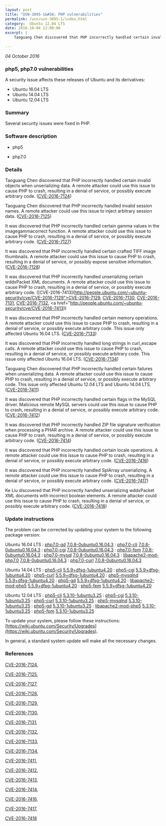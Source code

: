 ```yaml
---
layout: post
title: "USN-3095-1&#58; PHP vulnerabilities"
permalink: /usn/usn-3095-1/index.html
category:  Ubuntu 12.04 LTS
date: 2016-10-04 12:00:00
excerpt: |
    Taoguang Chen discovered that PHP incorrectly handled certain invalid objects when unserializing data. A remote attacker could use this issue to cause PHP to crash, resulting in a denial of service, or possibly execute arbitrary code. ([CVE-2016-7124](http://people.ubuntu.com/~ubuntu-security/cve/CVE-2016-7124))
    
--- 
```

 
 

*04 October 2016*

### php5, php7.0 vulnerabilities

A security issue affects these releases of Ubuntu and its derivatives:

* Ubuntu 16.04 LTS
* Ubuntu 14.04 LTS
* Ubuntu 12.04 LTS

### Summary

Several security issues were fixed in PHP. 

### Software description

* php5 

* php7.0 

### Details

Taoguang Chen discovered that PHP incorrectly handled certain invalid objects when unserializing data. A remote attacker could use this issue to cause PHP to crash, resulting in a denial of service, or possibly execute arbitrary code. ([CVE-2016-7124](http://people.ubuntu.com/~ubuntu-security/cve/CVE-2016-7124))

Taoguang Chen discovered that PHP incorrectly handled invalid session names. A remote attacker could use this issue to inject arbitrary session data. ([CVE-2016-7125](http://people.ubuntu.com/~ubuntu-security/cve/CVE-2016-7125))

It was discovered that PHP incorrectly handled certain gamma values in the imagegammacorrect function. A remote attacker could use this issue to cause PHP to crash, resulting in a denial of service, or possibly execute arbitrary code. ([CVE-2016-7127](http://people.ubuntu.com/~ubuntu-security/cve/CVE-2016-7127))

It was discovered that PHP incorrectly handled certain crafted TIFF image thumbnails. A remote attacker could use this issue to cause PHP to crash, resulting in a denial of service, or possibly expose sensitive information. ([CVE-2016-7128](http://people.ubuntu.com/~ubuntu-security/cve/CVE-2016-7128))

It was discovered that PHP incorrectly handled unserializing certain wddxPacket XML documents. A remote attacker could use this issue to cause PHP to crash, resulting in a denial of service, or possibly execute arbitrary code. ([CVE-2016-7413](http://people.ubuntu.com/~ubuntu-security/cve/CVE-2016-7129">CVE-2016-7129</a>, <a href="http://people.ubuntu.com/~ubuntu-security/cve/CVE-2016-7130">CVE-2016-7130</a>, <a href="http://people.ubuntu.com/~ubuntu-security/cve/CVE-2016-7131">CVE-2016-7131</a>, <a href="http://people.ubuntu.com/~ubuntu-security/cve/CVE-2016-7132">CVE-2016-7132</a>, <a href="http://people.ubuntu.com/~ubuntu-security/cve/CVE-2016-7413))

It was discovered that PHP incorrectly handled certain memory operations. A remote attacker could use this issue to cause PHP to crash, resulting in a denial of service, or possibly execute arbitrary code. This issue only affected Ubuntu 16.04 LTS. ([CVE-2016-7133](http://people.ubuntu.com/~ubuntu-security/cve/CVE-2016-7133))

It was discovered that PHP incorrectly handled long strings in curl_escape calls. A remote attacker could use this issue to cause PHP to crash, resulting in a denial of service, or possibly execute arbitrary code. This issue only affected Ubuntu 16.04 LTS. ([CVE-2016-7134](http://people.ubuntu.com/~ubuntu-security/cve/CVE-2016-7134))

Taoguang Chen discovered that PHP incorrectly handled certain failures when unserializing data. A remote attacker could use this issue to cause PHP to crash, resulting in a denial of service, or possibly execute arbitrary code. This issue only affected Ubuntu 12.04 LTS and Ubuntu 14.04 LTS. ([CVE-2016-7411](http://people.ubuntu.com/~ubuntu-security/cve/CVE-2016-7411))

It was discovered that PHP incorrectly handled certain flags in the MySQL driver. Malicious remote MySQL servers could use this issue to cause PHP to crash, resulting in a denial of service, or possibly execute arbitrary code. ([CVE-2016-7412](http://people.ubuntu.com/~ubuntu-security/cve/CVE-2016-7412))

It was discovered that PHP incorrectly handled ZIP file signature verification when processing a PHAR archive. A remote attacker could use this issue to cause PHP to crash, resulting in a denial of service, or possibly execute arbitrary code. ([CVE-2016-7414](http://people.ubuntu.com/~ubuntu-security/cve/CVE-2016-7414))

It was discovered that PHP incorrectly handled certain locale operations. A remote attacker could use this issue to cause PHP to crash, resulting in a denial of service, or possibly execute arbitrary code. ([CVE-2016-7416](http://people.ubuntu.com/~ubuntu-security/cve/CVE-2016-7416))

It was discovered that PHP incorrectly handled SplArray unserializing. A remote attacker could use this issue to cause PHP to crash, resulting in a denial of service, or possibly execute arbitrary code. ([CVE-2016-7417](http://people.ubuntu.com/~ubuntu-security/cve/CVE-2016-7417))

Ke Liu discovered that PHP incorrectly handled unserializing wddxPacket XML documents with incorrect boolean elements. A remote attacker could use this issue to cause PHP to crash, resulting in a denial of service, or possibly execute arbitrary code. ([CVE-2016-7418](http://people.ubuntu.com/~ubuntu-security/cve/CVE-2016-7418)) 

### Update instructions

The problem can be corrected by updating your system to the following package version:

Ubuntu 16.04 LTS
 : [php7.0-gd](https://launchpad.net/ubuntu/+source/php7.0) <span> [7.0.8-0ubuntu0.16.04.3](https://launchpad.net/ubuntu/+source/php7.0/7.0.8-0ubuntu0.16.04.3) </span> 
 : [php7.0-cli](https://launchpad.net/ubuntu/+source/php7.0) <span> [7.0.8-0ubuntu0.16.04.3](https://launchpad.net/ubuntu/+source/php7.0/7.0.8-0ubuntu0.16.04.3) </span> 
 : [php7.0-cgi](https://launchpad.net/ubuntu/+source/php7.0) <span> [7.0.8-0ubuntu0.16.04.3](https://launchpad.net/ubuntu/+source/php7.0/7.0.8-0ubuntu0.16.04.3) </span> 
 : [php7.0-fpm](https://launchpad.net/ubuntu/+source/php7.0) <span> [7.0.8-0ubuntu0.16.04.3](https://launchpad.net/ubuntu/+source/php7.0/7.0.8-0ubuntu0.16.04.3) </span> 
 : [php7.0-mysql](https://launchpad.net/ubuntu/+source/php7.0) <span> [7.0.8-0ubuntu0.16.04.3](https://launchpad.net/ubuntu/+source/php7.0/7.0.8-0ubuntu0.16.04.3) </span> 
 : [libapache2-mod-php7.0](https://launchpad.net/ubuntu/+source/php7.0) <span> [7.0.8-0ubuntu0.16.04.3](https://launchpad.net/ubuntu/+source/php7.0/7.0.8-0ubuntu0.16.04.3) </span> 
 : [php7.0-curl](https://launchpad.net/ubuntu/+source/php7.0) <span> [7.0.8-0ubuntu0.16.04.3](https://launchpad.net/ubuntu/+source/php7.0/7.0.8-0ubuntu0.16.04.3) </span> 

Ubuntu 14.04 LTS
 : [php5-cli](https://launchpad.net/ubuntu/+source/php5) <span> [5.5.9+dfsg-1ubuntu4.20](https://launchpad.net/ubuntu/+source/php5/5.5.9+dfsg-1ubuntu4.20) </span> 
 : [php5-cgi](https://launchpad.net/ubuntu/+source/php5) <span> [5.5.9+dfsg-1ubuntu4.20](https://launchpad.net/ubuntu/+source/php5/5.5.9+dfsg-1ubuntu4.20) </span> 
 : [php5-curl](https://launchpad.net/ubuntu/+source/php5) <span> [5.5.9+dfsg-1ubuntu4.20](https://launchpad.net/ubuntu/+source/php5/5.5.9+dfsg-1ubuntu4.20) </span> 
 : [php5-mysqlnd](https://launchpad.net/ubuntu/+source/php5) <span> [5.5.9+dfsg-1ubuntu4.20](https://launchpad.net/ubuntu/+source/php5/5.5.9+dfsg-1ubuntu4.20) </span> 
 : [php5-gd](https://launchpad.net/ubuntu/+source/php5) <span> [5.5.9+dfsg-1ubuntu4.20](https://launchpad.net/ubuntu/+source/php5/5.5.9+dfsg-1ubuntu4.20) </span> 
 : [libapache2-mod-php5](https://launchpad.net/ubuntu/+source/php5) <span> [5.5.9+dfsg-1ubuntu4.20](https://launchpad.net/ubuntu/+source/php5/5.5.9+dfsg-1ubuntu4.20) </span> 
 : [php5-fpm](https://launchpad.net/ubuntu/+source/php5) <span> [5.5.9+dfsg-1ubuntu4.20](https://launchpad.net/ubuntu/+source/php5/5.5.9+dfsg-1ubuntu4.20) </span> 

Ubuntu 12.04 LTS
 : [php5-cli](https://launchpad.net/ubuntu/+source/php5) <span> [5.3.10-1ubuntu3.25](https://launchpad.net/ubuntu/+source/php5/5.3.10-1ubuntu3.25) </span> 
 : [php5-cgi](https://launchpad.net/ubuntu/+source/php5) <span> [5.3.10-1ubuntu3.25](https://launchpad.net/ubuntu/+source/php5/5.3.10-1ubuntu3.25) </span> 
 : [php5-curl](https://launchpad.net/ubuntu/+source/php5) <span> [5.3.10-1ubuntu3.25](https://launchpad.net/ubuntu/+source/php5/5.3.10-1ubuntu3.25) </span> 
 : [php5-mysqlnd](https://launchpad.net/ubuntu/+source/php5) <span> [5.3.10-1ubuntu3.25](https://launchpad.net/ubuntu/+source/php5/5.3.10-1ubuntu3.25) </span> 
 : [php5-gd](https://launchpad.net/ubuntu/+source/php5) <span> [5.3.10-1ubuntu3.25](https://launchpad.net/ubuntu/+source/php5/5.3.10-1ubuntu3.25) </span> 
 : [libapache2-mod-php5](https://launchpad.net/ubuntu/+source/php5) <span> [5.3.10-1ubuntu3.25](https://launchpad.net/ubuntu/+source/php5/5.3.10-1ubuntu3.25) </span> 
 : [php5-fpm](https://launchpad.net/ubuntu/+source/php5) <span> [5.3.10-1ubuntu3.25](https://launchpad.net/ubuntu/+source/php5/5.3.10-1ubuntu3.25) </span> 

To update your system, please follow these instructions: [https://wiki.ubuntu.com/Security/Upgrades](https://wiki.ubuntu.com/Security/Upgrades).

In general, a standard system update will make all the necessary changes. 

### References

 
 [CVE-2016-7124](http://people.ubuntu.com/~ubuntu-security/cve/CVE-2016-7124), 

 [CVE-2016-7125](http://people.ubuntu.com/~ubuntu-security/cve/CVE-2016-7125), 

 [CVE-2016-7127](http://people.ubuntu.com/~ubuntu-security/cve/CVE-2016-7127), 

 [CVE-2016-7128](http://people.ubuntu.com/~ubuntu-security/cve/CVE-2016-7128), 

 [CVE-2016-7129](http://people.ubuntu.com/~ubuntu-security/cve/CVE-2016-7129), 

 [CVE-2016-7130](http://people.ubuntu.com/~ubuntu-security/cve/CVE-2016-7130), 

 [CVE-2016-7131](http://people.ubuntu.com/~ubuntu-security/cve/CVE-2016-7131), 

 [CVE-2016-7132](http://people.ubuntu.com/~ubuntu-security/cve/CVE-2016-7132), 

 [CVE-2016-7133](http://people.ubuntu.com/~ubuntu-security/cve/CVE-2016-7133), 

 [CVE-2016-7134](http://people.ubuntu.com/~ubuntu-security/cve/CVE-2016-7134), 

 [CVE-2016-7411](http://people.ubuntu.com/~ubuntu-security/cve/CVE-2016-7411), 

 [CVE-2016-7412](http://people.ubuntu.com/~ubuntu-security/cve/CVE-2016-7412), 

 [CVE-2016-7413](http://people.ubuntu.com/~ubuntu-security/cve/CVE-2016-7413), 

 [CVE-2016-7414](http://people.ubuntu.com/~ubuntu-security/cve/CVE-2016-7414), 

 [CVE-2016-7416](http://people.ubuntu.com/~ubuntu-security/cve/CVE-2016-7416), 

 [CVE-2016-7417](http://people.ubuntu.com/~ubuntu-security/cve/CVE-2016-7417), 

 [CVE-2016-7418](http://people.ubuntu.com/~ubuntu-security/cve/CVE-2016-7418)
 

